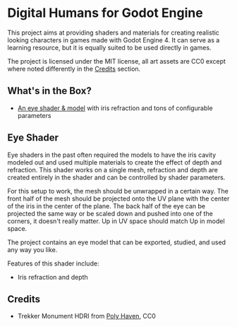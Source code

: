 # Digital Humans for Godot Engine

This project aims at providing shaders and materials for creating realistic
looking characters in games made with Godot Engine 4. It can serve as a learning
resource, but it is equally suited to be used directly in games.

The project is licensed under the MIT license, all art assets are CC0 except
where noted differently in the [Credits](#credits) section.

## What's in the Box?

- [An eye shader & model](#eye-shader) with iris refraction and tons of configurable parameters

## Eye Shader

Eye shaders in the past often required the models to have the iris cavity modeled
out and used multiple materials to create the effect of depth and refraction. This
shader works on a single mesh, refraction and depth are created entirely in the
shader and can be controlled by shader parameters.

For this setup to work, the mesh should be unwrapped in a certain way. The front
half of the mesh should be projected onto the UV plane with the center of the iris
in the center of the plane. The back half of the eye can be projected the same way
or be scaled down and pushed into one of the corners, it doesn't really matter. Up
in UV space should match Up in model space.

The project contains an eye model that can be exported, studied, and used any way
you like.

Features of this shader include:

- Iris refraction and depth

## Credits

- Trekker Monument HDRI from [Poly Haven](https://polyhaven.com/a/trekker_monument), CC0
